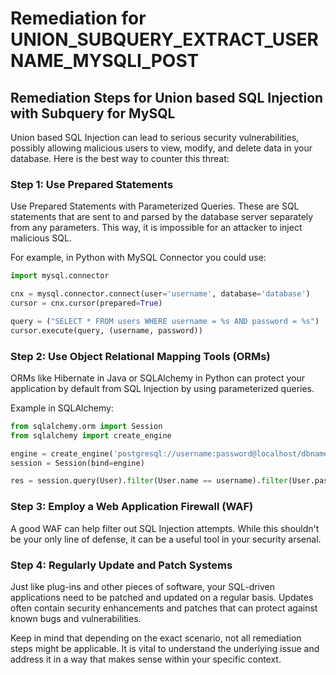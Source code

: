 # Remediation for UNION_SUBQUERY_EXTRACT_USERNAME_MYSQLI_POST

## Remediation Steps for Union based SQL Injection with Subquery for MySQL

Union based SQL Injection can lead to serious security vulnerabilities, possibly allowing malicious users to view, modify, and delete data in your database. Here is the best way to counter this threat:

### Step 1: Use Prepared Statements
Use Prepared Statements with Parameterized Queries. These are SQL statements that are sent to and parsed by the database server separately from any parameters. This way, it is impossible for an attacker to inject malicious SQL.

For example, in Python with MySQL Connector you could use:

```python
import mysql.connector

cnx = mysql.connector.connect(user='username', database='database')
cursor = cnx.cursor(prepared=True)

query = ("SELECT * FROM users WHERE username = %s AND password = %s")
cursor.execute(query, (username, password))
```

### Step 2: Use Object Relational Mapping Tools (ORMs)
ORMs like Hibernate in Java or SQLAlchemy in Python can protect your application by default from SQL Injection by using parameterized queries.

Example in SQLAlchemy:

```python
from sqlalchemy.orm import Session
from sqlalchemy import create_engine

engine = create_engine('postgresql://username:password@localhost/dbname')
session = Session(bind=engine)

res = session.query(User).filter(User.name == username).filter(User.passw == password)
```

### Step 3: Employ a Web Application Firewall (WAF)
A good WAF can help filter out SQL Injection attempts. While this shouldn't be your only line of defense, it can be a useful tool in your security arsenal.

### Step 4: Regularly Update and Patch Systems
Just like plug-ins and other pieces of software, your SQL-driven applications need to be patched and updated on a regular basis. Updates often contain security enhancements and patches that can protect against known bugs and vulnerabilities.

Keep in mind that depending on the exact scenario, not all remediation steps might be applicable. It is vital to understand the underlying issue and address it in a way that makes sense within your specific context.